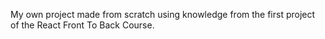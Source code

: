 My own project made from scratch using knowledge from the first project of the React Front To Back Course.